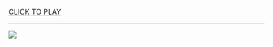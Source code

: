 
<a href="https://premium76.site?title=unblocked_dbz_games&ref=13M">CLICK TO PLAY</a></h3>
<hr>

<a href="https://premium76.site?title=unblocked_dbz_games&ref=13M"><img src="https://clearcache.store/games.png"></a>


